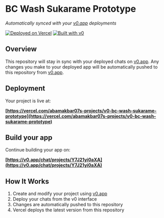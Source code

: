 # BC Wash Sukarame Prototype

*Automatically synced with your [v0.app](https://v0.app) deployments*

[![Deployed on Vercel](https://img.shields.io/badge/Deployed%20on-Vercel-black?style=for-the-badge&logo=vercel)](https://vercel.com/abamakbar07s-projects/v0-bc-wash-sukarame-prototype)
[![Built with v0](https://img.shields.io/badge/Built%20with-v0.app-black?style=for-the-badge)](https://v0.app/chat/projects/Y7J21yi0aXA)

## Overview

This repository will stay in sync with your deployed chats on [v0.app](https://v0.app).
Any changes you make to your deployed app will be automatically pushed to this repository from [v0.app](https://v0.app).

## Deployment

Your project is live at:

**[https://vercel.com/abamakbar07s-projects/v0-bc-wash-sukarame-prototype](https://vercel.com/abamakbar07s-projects/v0-bc-wash-sukarame-prototype)**

## Build your app

Continue building your app on:

**[https://v0.app/chat/projects/Y7J21yi0aXA](https://v0.app/chat/projects/Y7J21yi0aXA)**

## How It Works

1. Create and modify your project using [v0.app](https://v0.app)
2. Deploy your chats from the v0 interface
3. Changes are automatically pushed to this repository
4. Vercel deploys the latest version from this repository